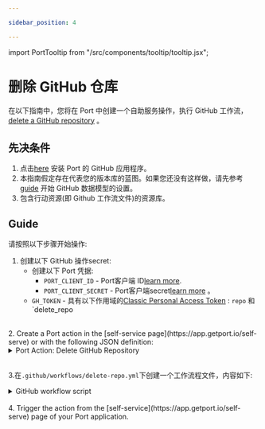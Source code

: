 ```yaml
---

sidebar_position: 4

---
```


import PortTooltip from "/src/components/tooltip/tooltip.jsx";

# 删除 GitHub 仓库

在以下指南中，您将在 Port 中创建一个自助服务操作，执行 GitHub 工作流，[delete a GitHub repository](https://docs.github.com/en/rest/repos/repos#delete-a-repository) 。

## 先决条件

1. 点击[here](https://github.com/apps/getport-io/installations/new) 安装 Port 的 GitHub 应用程序。
2. 本指南假定存在代表您的版本库的蓝图。如果您还没有这样做，请先参考[guide](/build-your-software-catalog/sync-data-to-catalog/git/github/examples#mapping-repositories-file-contents-and-pull-requests) 开始 GitHub 数据模型的设置。
3. 包含行动资源(即 Github 工作流文件)的资源库。

## Guide

请按照以下步骤开始操作: 

1. 创建以下 GitHub 操作secret: 
    - 创建以下 Port 凭据: 
        + `PORT_CLIENT_ID` - Port客户端 ID[learn more](/build-your-software-catalog/sync-data-to-catalog/api/#get-api-token).
        + `PORT_CLIENT_SECRET` - Port客户端secret[learn more](/build-your-software-catalog/sync-data-to-catalog/api/#get-api-token) 。
    - `GH_TOKEN` - 具有以下作用域的[Classic Personal Access Token](https://github.com/settings/tokens) : `repo` 和 `delete_repo

<br />
2. Create a Port action in the [self-service page](https://app.getport.io/self-serve) or with the following JSON definition:

<details>

  <summary>Port Action: Delete GitHub Repository</summary>
   :::tip
- `<GITHUB-ORG>` - your GitHub organization or user name.
- `<GITHUB-REPO-NAME>` - your GitHub repository name.

:::

```json showLineNumbers
[
  {
    "identifier": "delete_repo",
    "title": "Delete Repo",
    "icon": "Github",
    "userInputs": {
      "properties": {
        "org_name": {
          "icon": "Github",
          "title": "Organisation Name",
          "type": "string",
          "default": "default-org"
        },
        "delete_dependents": {
          "icon": "Github",
          "title": "Delete Dependent Items",
          "type": "boolean",
          "default": false
        }
      },
      "required": [],
      "order": [
        "org_name",
        "delete_dependents"
      ]
    },
    "invocationMethod": {
      "type": "GITHUB",
      "org": "<GITHUB-ORG>",
      "repo": "<GITHUB-REPO-NAME>",
      "workflow": "delete-repo.yml",
      "omitUserInputs": false,
      "omitPayload": false,
      "reportWorkflowStatus": true
    },
    "trigger": "DELETE",
    "description": "A github action that deletes a github repo",
    "requiredApproval": false
  }
]
```

</details>
<br />

3.在`.github/workflows/delete-repo.yml`下创建一个工作流程文件，内容如下: 

<details>

<summary>GitHub workflow script</summary>

```yaml showLineNumbers title="delete-repo.yml"
name: Delete Repository

on:
  workflow_dispatch:
    inputs:
      org_name:
        required: true
        type: string
      delete_dependents:
        required: false
        type: boolean
        default: false
      port_payload:
        required: true
        type: string
jobs:
  delete-repo:
    runs-on: ubuntu-latest

    steps:
      - name: Inform starting of deletion
        uses: port-labs/port-github-action@v1
        with:
          clientId: ${{ secrets.PORT_CLIENT_ID }}
          clientSecret: ${{ secrets.PORT_CLIENT_SECRET }}
          operation: PATCH_RUN
          runId: ${{ fromJson(inputs.port_payload).context.runId }}
          logMessage: |
            Deleting a github repository... ⛴️

      - name: Delete Repository
        env:
          GH_TOKEN: ${{ secrets.GH_TOKEN }}
          REPO_NAME: ${{ fromJson(inputs.port_payload).context.entity }}
        run: |
          echo $GH_TOKEN
          HTTP_STATUS=$(curl -s -o /dev/null -w "%{http_code}" \
            -X DELETE \
            -H "Accept: application/vnd.github+json" \
            -H "Authorization: Bearer $GH_TOKEN" \
            "https://api.github.com/repos/${{ inputs.org_name }}/$REPO_NAME")

          echo "HTTP Status: $HTTP_STATUS"

          # Check if HTTP_STATUS is 204 (No Content)
          if [ $HTTP_STATUS -eq 204 ]; then
            echo "Repository deleted successfully."
            echo "delete_successful=true" >> $GITHUB_ENV
          else
            echo "Failed to delete repository. HTTP Status: $HTTP_STATUS"
            echo "delete_successful=false" >> $GITHUB_ENV
          fi

      - name: Delete record in Port
        if: ${{ env.delete_successful == 'true' }}
        uses: port-labs/port-github-action@v1
        with:
          clientId: ${{ secrets.PORT_CLIENT_ID }}
          clientSecret: ${{ secrets.PORT_CLIENT_SECRET }}
          operation: DELETE
          delete_dependents: ${{ inputs.delete_dependents }}
          identifier: ${{ fromJson(inputs.port_payload).context.entity }}
          blueprint: ${{ fromJson(inputs.port_payload).context.blueprint }}

      - name: Inform completion of deletion
        uses: port-labs/port-github-action@v1
        with:
          clientId: ${{ secrets.PORT_CLIENT_ID }}
          clientSecret: ${{ secrets.PORT_CLIENT_SECRET }}
          operation: PATCH_RUN
          runId: ${{ fromJson(inputs.port_payload).context.runId }}
          logMessage: |
            GitHub repository deleted! ✅
```

</details>
<br />
4. Trigger the action from the [self-service](https://app.getport.io/self-serve) page of your Port application.